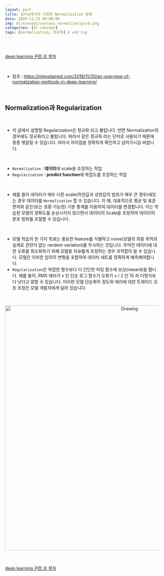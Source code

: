 ```yaml
---
layout: post
title: 딥러닝에서의 다양한 Normalization 방법
date: 2020-11-23 00:00:00
img: dl/concept/various_normalization/0.png
categories: [dl-concept]
tags: [normalization, 정규화] # add tag
---
```


<br>

[deep learning 관련 글 목차](https://gaussian37.github.io/dl-concept-table/)

<br>

- 참조 : https://mlexplained.com/2018/11/30/an-overview-of-normalization-methods-in-deep-learning/

<br>


## **Normalization과 Regularization**

<br>

- 이 글에서 설명할 Regularization은 정규화 라고 불립니다. 반면 Normalization의 경우에도 정규화라고 불립니다. 따라서 같은 정규화 라는 단어로 사용되기 때문에 종종 헷갈릴 수 있습니다. 따라서 차이점을 정확하게 확인하고 넘어가시길 바랍니다.

<br>

- `Normalization` : **데이터**에 scale을 조정하는 작업
- `Regularization` : **predict function**에 복잡도를 조정하는 작업

<br>

- 예를 들어 데이터가 매우 다른 scale(하한값과 상한값의 범위가 매우 큰 경우)에있는 경우 데이터를 `Normalization` 할 수 있습니다. 이 때, 대표적으로 평균 및 표준 편차와 같은(또는 호환 가능한) 기본 통계를 이용하여 데이터를 변경합니다. 이는 학습된 모델의 정확도를 손상시키지 않으면서 데이터의 Scale을 조정하여 데이터의 분포 범위를 조절할 수 있습니다.

<br>

- 모델 학습의 한 가지 목표는 중요한 feature를 식별하고 noise(모델의 최종 목적과 실제로 관련이 없는 random variation)를 무시하는 것입니다. 주어진 데이터에 대한 오류를 최소화하기 위해 모델을 자유롭게 조정하는 경우 과적합이 될 수 있습니다. 모델은 이러한 임의의 변형을 포함하여 데이터 세트를 정확하게 예측해야합니다.
- `Regularization`은 복잡한 함수보다 더 간단한 피팅 함수에 보상(reward)을 합니다. 예를 들어, RMS 에러가 x 인 단순 로그 함수가 오류가 x / 2 인 15 차 다항식보다 낫다고 말할 수 있습니다. 이러한 모델 단순화의 정도와 에러에 대한 트레이드 오프 조정은 모델 개발자에게 달려 있습니다.

<br>






<br>
<center><img src="../assets/img/dl/concept/various_normalization/1.png" alt="Drawing" style="width: 800px;"/></center>
<br>




<br>

[deep learning 관련 글 목차](https://gaussian37.github.io/dl-concept-table/)

<br>